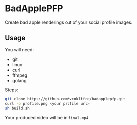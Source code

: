 # BadApplePFP

Create bad apple renderings out of your social profile images.

## Usage

You will need:

- git
- linux
- curl
- ffmpeg
- golang

Steps:

```bash
git clone https://github.com/vcokltfre/badapplepfp.git
curl -o profile.png <your profile url>
sh build.sh
```

Your produced video will be in `final.mp4`
